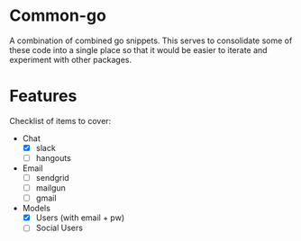 # Common-go

A combination of combined go snippets. This serves to consolidate some of these code into a single place so that it would be easier to iterate and experiment with other packages.

# Features

Checklist of items to cover:

- Chat
  - [x] slack
  - [ ] hangouts
- Email
  - [ ] sendgrid
  - [ ] mailgun
  - [ ] gmail
- Models
  - [x] Users (with email + pw)
  - [ ] Social Users
